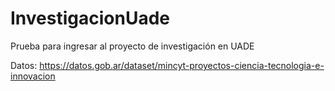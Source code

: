 # InvestigacionUade
Prueba para ingresar al proyecto de investigación en UADE

Datos: https://datos.gob.ar/dataset/mincyt-proyectos-ciencia-tecnologia-e-innovacion
